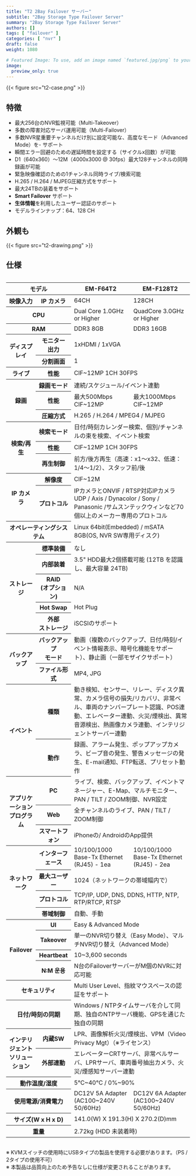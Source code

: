 ```yaml
---
title: "T2 2Bay Failover サーバー"
subtitle: "2Bay Storage Type Failover Server"
summary: "2Bay Storage Type Failover Server"
authors: []
tags: [ "failover" ]
categories: [ "nvr" ]
draft: false
weight: 1080

# Featured Image: To use, add an image named `featured.jpg/png` to your page's folder.
image:
  preview_only: true
---
```


<div class="container">
<div class="row justify-content-center">
<div class="col-sm-6">

{{< figure src="t2-case.png" >}}

</div>
</div>
</div>

<div class="container">
<div class="row align-items-top">
<div class="col-12 col-sm-8 pl-0">

## 特徴

- 最大256台のNVR監視可能（Multi-Takeover）
- 多数の障害対応サーバ運用可能（Multi-Failover）
- 多数NVR星重要チャンネルだけ別に設定可能な、高度なモード（Advanced Mode）を- サポート
- 瞬間エラー回避のための遅延時間を設定する（サイクルx回数）が可能
- D1（640x360）〜12M（4000x3000 @ 30fps）最大128チャンネルの同時録画が可能
- 緊急映像確認のための1チャンネル同時ライブ/検索可能
- H.265 / H.264 / MJPEG圧縮方式をサポート
- 最大24TBの装着をサポート
- **Smart Failover** サポート
- **生体情報**を利用したユーザー認証のサポート
- モデルラインナップ：64、128 CH

</div>
<div class="col-12 col-sm-4 pl-0">

## 外観も

{{< figure src="t2-drawing.png" >}}

</div>
</div>
</div>

## 仕様

<div style="overflow-x: auto">
<table class="spec">
<thead>
<tr>
<th colspan="2">モデル</th>
<th>EM-F64T2</th>
<th>EM-F128T2</th>
</tr>
</thead>
<tbody>
<tr>
<th>映像入力</th>
<th>IP カメラ</th>
<td>64CH</td>
<td>128CH</td>
</tr>
<tr>
<th colspan="2">CPU</th>
<td>Dual Core 1.0GHz or Higher</td>
<td>QuadCore 3.0GHz or Higher</td>
</tr>
<tr>
<th colspan="2">RAM</th>
<td>DDR3 8GB</td>
<td>DDR3 16GB</td>
</tr>
<tr>
<th rowspan="2">ディスプレイ</th>
<th>モニター<br>出力</th>
<td colspan="2">1xHDMI / 1xVGA</td>
</tr>
<tr>
<th>分割画面</th>
<td colspan="2">1</td>
</tr>
<tr>
<th>ライブ</th>
<th>性能</th>
<td colspan="2">CIF~12MP 1CH 30FPS</td>
</tr>
<tr>
<th rowspan="3">録画</th>
<th>録画モード</th>
<td colspan="2">連続/スケジュール/イベント連動</td>
</tr>
<tr>
<th>性能</th>
<td>最大500Mbps<br>CIF~12MP</td>
<td>最大1000Mbps<br>CIF~12MP</td>
</tr>
<tr>
<th>圧縮方式</th>
<td colspan="2">H.265 / H.264 / MPEG4 / MJPEG</td>
</tr>
<tr>
<th rowspan="3">検索/再生</th>
<th>検索モード</th>
<td colspan="2">日付/時刻カレンダー検索、個別/チャンネルの束を検索、イベント検索</td>
</tr>
<tr>
<th>性能</th>
<td colspan="2">CIF~12MP 1CH 30FPS</td>
</tr>
<tr>
<th>再生制御</th>
<td colspan="2">前方/後方再生（高速：x1〜x32、低速：1/4〜1/2）、スタッフ前/後</td>
</tr>
<tr>
<th rowspan="2">IP カメラ</th>
<th>解像度</td>
<td colspan="2">CIF~12M</td>
</tr>
<tr>
<th>プロトコル</th>
<td colspan="2">IPカメラとONVIF / RTSP対応IPカメラUDP / Axis / Dynacolor / Sony / Panasonic /サムスンテックウィンなど70個以上のメーカー専用のプロトコル</td>
</tr>
<tr>
<th colspan="2">オペレーティングシステム</th>
<td colspan="2">Linux 64bit(Embedded) / mSATA 8GB(OS, NVR SW専用ディスク)</td>
</tr>
<tr>
<th rowspan="5">ストレージ</th>
<th>標準装備</th>
<td colspan="2">なし</td>
</tr>
<tr>
<th>内部装着</th>
<td colspan="2">3.5" HDD最大2個搭載可能 (12TB を認識し、最大容量 24TB)</td>
</tr>
<tr>
<th>RAID<br>(オプション)</th>
<td colspan="2">N/A</td>
</tr>
<tr>
<th>Hot Swap</th>
<td colspan="2">Hot Plug</td>
</tr>
<tr>
<th>外部<br>ストレージ</th>
<td colspan="2">iSCSIのサポート</td>
</tr>
<tr>
<th rowspan="2">バックアップ</th>
<th>バックアップ<br>モード</th>
<td colspan="2">動画（複数のバックアップ、日付/時刻/イベント情報表示、暗号化機能をサポート）、静止画（一部モザイクサポート）</td>
</tr>
<tr>
<th>ファイル形式</th>
<td colspan="2">MP4, JPG</td>
</tr>
<tr>
<th rowspan="2">イベント</th>
<th>種類</th>
<td colspan="2">動き検知、センサー、リレー、ディスク異常、カメラ信号の損失/リカバリ、非常ベル、車両のナンバープレート認識、POS連動、エレベーター連動、火災/煙検出、異常音源検出、熱画像カメラ連動、インテリジェントサーバー連動</td>
</tr>
<tr>
<th>動作</th>
<td colspan="2">録画、アラーム発生、ポップアップカメラ、ビープ音の発生、警告メッセージの発生、E-mail通知、FTP転送、プリセット動作</td>
</tr>
<tr>
<th rowspan="3">アプリケーション<br>プログラム</th>
<th>PC</th>
<td colspan="2">ライブ、検索、バックアップ、イベントマネージャー、E-Map、マルチモニター、PAN / TILT / ZOOM制御、NVR設定</td>
</tr>
<tr>
<th>Web</th>
<td colspan="2">全チャンネルのライブ、PAN / TILT / ZOOM制御</td>
</tr>
<tr>
<th>スマートフォン</th>
<td colspan="2">iPhoneの/ AndroidのApp提供</td>
</tr>
<tr>
<th rowspan="4">ネットワーク</th>
<th>インターフェース</th>
<td>10/100/1000 Base-Tx Ethernet (RJ45) - 1ea</td>
<td>10/100/1000 Base-Tx Ethernet (RJ45) - 2ea</td>
</tr>
<tr>
<th>最大ユーザー</th>
<td colspan="2">1024（ネットワークの帯域幅内で）</td>
</tr>
<tr>
<th>プロトコル</th>
<td colspan="2">TCP/IP, UDP, DNS, DDNS, HTTP, NTP, RTP/RTCP, RTSP</td>
</tr>
<tr>
<th>帯域制御</th>
<td colspan="2">自動、手動</td>
</tr>
<tr>
<th rowspan="4">Failover</th>
<th>UI</th>
<td colspan="2">Easy & Advanced Mode</td>
</tr>
<tr>
<th>Takeover</th>
<td colspan="2">単一のNVR切り替え（Easy Mode）、マルチNVR切り替え（Advanced Mode）</td>
</tr>
<tr>
<th>Heartbeat</th>
<td colspan="2">10~3,600 seconds</td>
</tr>
<tr>
<th>N:M 운용</th>
<td colspan="2">N台のFailoverサーバーがM個のNVRに対応可能</td>
</tr>
<tr>
<th colspan="2">セキュリティ</th>
<td colspan="2">Multi User Level、指紋マウスベースの認証をサポート</td>
</tr>
<tr>
<th colspan="2">日付/時刻の同期</th>
<td colspan="2">Windows / NTPタイムサーバを介して同期、独自のNTPサーバ機能、GPSを通じた独自の同期</td>
</tr>
<tr>
<th rowspan="2">インテリジェント<br>ソリューション</th>
<th>内蔵SW</th>
<td colspan="2">LPR、画像解析火災/煙検出、VPM（Video Privacy Mgt）（※ライセンス）</td>
</tr>
<tr>
<th>外部連動</th>
<td colspan="2">エレベーターCRTサーバ、非常ベルサーバ、LPRサーバ、車両番号抽出カメラ、火災/煙感知サーバー連動</td>
</tr>
<tr>
<th colspan="2">動作温度/湿度</th>
<td colspan="2">5℃~40℃ / 0%~90%</td>
</tr>
<tr>
<th colspan="2">使用電源/消費電力</th>
<td>DC12V 5A Adapter (AC100~240V 50/60Hz)</td>
<td>DC12V 6A Adapter (AC100~240V 50/60Hz)</td>
</tr>
<tr>
<th colspan="2">サイズ(W x H x D)</th>
<td colspan="2">141.0(W) Ⅹ 191.3(H) Ⅹ 270.2(D)mm</td>
</tr>
<tr>
<th colspan="2">重量</th>
<td colspan="2">2.72kg (HDD 未装着時)</td>
</tr>
</tbody>
</table>
</div>

※ KVMスイッチの使用時にUSBタイプの製品を使用する必要があります。（PS / 2タイプの使用不可）  
※ 本製品は品質向上のため予告なしに仕様が変更されることがあります。
